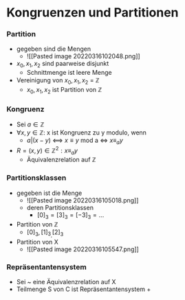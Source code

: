 # Kongruenzen und Partitionen
### Partition
+  gegeben sind die Mengen
	+ ![[Pasted image 20220316102048.png]]
+ $x_0, x_1, x_2$ sind paarweise disjunkt
	+ Schnittmenge ist leere Menge
+ Vereinigung von $x_0, x_1, x_2$ = ℤ
	+ ${x_0, x_1, x_2}$ ist Partition von ℤ

### Kongruenz
+ Sei $a∈ℤ$
+ $∀x,y∈ℤ:$ x ist Kongruenz zu y modulo, wenn
	+ $a|(x-y)$ <==> $x≡y$ mod a <=> $x≡_ay$
+ $R={(x,y)∈ℤ^2: x≡_ay}$
	+ Äquivalenzrelation auf ℤ   

### Partitionsklassen
+ gegeben ist die Menge
	+ ![[Pasted image 20220316105018.png]]
	+ deren Partitionsklassen
		+ $[0]_3=[3]_3=[-3]_3=...$
+ Partition von ℤ
	+ ${[0]_3,[1]_3_,[2]_3}$
+ Partition von X
	+ ![[Pasted image 20220316105547.png]]

### Repräsentantensystem
+ Sei ~ eine Äquivalenzrelation auf X
+ Teilmenge S von C ist Repräsentantensystem
	+ 